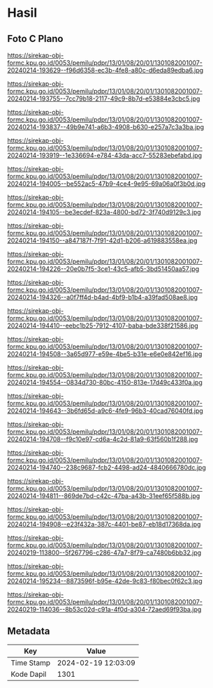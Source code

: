 # Hasil

## Foto C Plano

https://sirekap-obj-formc.kpu.go.id/0053/pemilu/pdpr/13/01/08/20/01/1301082001007-20240214-193629--f96d6358-ec3b-4fe8-a80c-d6eda89edba6.jpg

https://sirekap-obj-formc.kpu.go.id/0053/pemilu/pdpr/13/01/08/20/01/1301082001007-20240214-193755--7cc79b18-2117-49c9-8b7d-e53884e3cbc5.jpg

https://sirekap-obj-formc.kpu.go.id/0053/pemilu/pdpr/13/01/08/20/01/1301082001007-20240214-193837--49b9e741-a6b3-4908-b630-e257a7c3a3ba.jpg

https://sirekap-obj-formc.kpu.go.id/0053/pemilu/pdpr/13/01/08/20/01/1301082001007-20240214-193919--1e336694-e784-43da-acc7-55283ebefabd.jpg

https://sirekap-obj-formc.kpu.go.id/0053/pemilu/pdpr/13/01/08/20/01/1301082001007-20240214-194005--be552ac5-47b9-4ce4-9e95-69a06a0f3b0d.jpg

https://sirekap-obj-formc.kpu.go.id/0053/pemilu/pdpr/13/01/08/20/01/1301082001007-20240214-194105--be3ecdef-823a-4800-bd72-3f740d9129c3.jpg

https://sirekap-obj-formc.kpu.go.id/0053/pemilu/pdpr/13/01/08/20/01/1301082001007-20240214-194150--a847187f-7f91-42d1-b206-a619883558ea.jpg

https://sirekap-obj-formc.kpu.go.id/0053/pemilu/pdpr/13/01/08/20/01/1301082001007-20240214-194226--20e0b7f5-3ce1-43c5-afb5-3bd51450aa57.jpg

https://sirekap-obj-formc.kpu.go.id/0053/pemilu/pdpr/13/01/08/20/01/1301082001007-20240214-194326--a0f7ff4d-b4ad-4bf9-b1b4-a39fad508ae8.jpg

https://sirekap-obj-formc.kpu.go.id/0053/pemilu/pdpr/13/01/08/20/01/1301082001007-20240214-194410--eebc1b25-7912-4107-baba-bde338f21586.jpg

https://sirekap-obj-formc.kpu.go.id/0053/pemilu/pdpr/13/01/08/20/01/1301082001007-20240214-194508--3a65d977-e59e-4be5-b31e-e6e0e842ef16.jpg

https://sirekap-obj-formc.kpu.go.id/0053/pemilu/pdpr/13/01/08/20/01/1301082001007-20240214-194554--0834d730-80bc-4150-813e-17d49c433f0a.jpg

https://sirekap-obj-formc.kpu.go.id/0053/pemilu/pdpr/13/01/08/20/01/1301082001007-20240214-194643--3b6fd65d-a9c6-4fe9-96b3-40cad76040fd.jpg

https://sirekap-obj-formc.kpu.go.id/0053/pemilu/pdpr/13/01/08/20/01/1301082001007-20240214-194708--f9c10e97-cd6a-4c2d-81a9-63f560b1f288.jpg

https://sirekap-obj-formc.kpu.go.id/0053/pemilu/pdpr/13/01/08/20/01/1301082001007-20240214-194740--238c9687-fcb2-4498-ad24-4840666780dc.jpg

https://sirekap-obj-formc.kpu.go.id/0053/pemilu/pdpr/13/01/08/20/01/1301082001007-20240214-194811--869de7bd-c42c-47ba-a43b-31eef65f588b.jpg

https://sirekap-obj-formc.kpu.go.id/0053/pemilu/pdpr/13/01/08/20/01/1301082001007-20240214-194908--e23f432a-387c-4401-be87-eb18d17368da.jpg

https://sirekap-obj-formc.kpu.go.id/0053/pemilu/pdpr/13/01/08/20/01/1301082001007-20240219-113800--5f267796-c286-47a7-8f79-ca7480b6bb32.jpg

https://sirekap-obj-formc.kpu.go.id/0053/pemilu/pdpr/13/01/08/20/01/1301082001007-20240214-195234--8873596f-b95e-42de-9c83-f80bec0f62c3.jpg

https://sirekap-obj-formc.kpu.go.id/0053/pemilu/pdpr/13/01/08/20/01/1301082001007-20240219-114036--8b53c02d-c91a-4f0d-a304-72aed69f93ba.jpg


## Metadata

| Key        | Value               |
| ---------- | ------------------- |
| Time Stamp | 2024-02-19 12:03:09 |
| Kode Dapil | 1301                |



